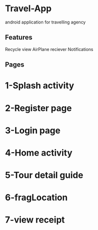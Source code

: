 # Travel-App
android application for travelling agency
## Features
 Recycle view
 AirPlane reciever
 Notifications

## Pages
# 1-Splash activity
# 2-Register page
# 3-Login page
# 4-Home activity
# 5-Tour detail guide
# 6-fragLocation
# 7-view receipt
